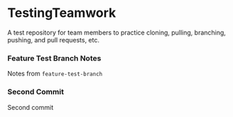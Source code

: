 # TestingTeamwork
A test repository for team members to practice cloning, pulling, branching, pushing, and pull requests, etc.

### Feature Test Branch Notes

Notes from `feature-test-branch`


### Second Commit

Second commit
